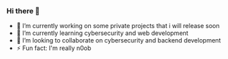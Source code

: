 ### Hi there 👋
- 🔭 I’m currently working on some private projects that i will release soon
- 🌱 I’m currently learning cybersecurity and web development
- 👯 I’m looking to collaborate on cybersecurity and backend development
- ⚡ Fun fact: I'm really n0ob


